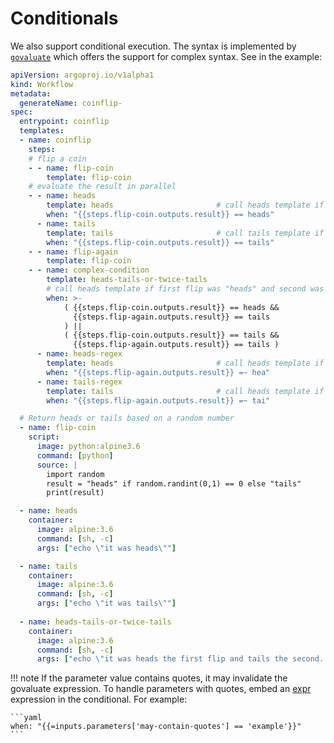 # Conditionals

We also support conditional execution. The syntax is implemented by [`govaluate`](https://github.com/Knetic/govaluate) which offers the support for complex syntax. See in the example:

```yaml
apiVersion: argoproj.io/v1alpha1
kind: Workflow
metadata:
  generateName: coinflip-
spec:
  entrypoint: coinflip
  templates:
  - name: coinflip
    steps:
    # flip a coin
    - - name: flip-coin
        template: flip-coin
    # evaluate the result in parallel
    - - name: heads
        template: heads                       # call heads template if "heads"
        when: "{{steps.flip-coin.outputs.result}} == heads"
      - name: tails
        template: tails                       # call tails template if "tails"
        when: "{{steps.flip-coin.outputs.result}} == tails"
    - - name: flip-again
        template: flip-coin
    - - name: complex-condition
        template: heads-tails-or-twice-tails
        # call heads template if first flip was "heads" and second was "tails" OR both were "tails"
        when: >-
            ( {{steps.flip-coin.outputs.result}} == heads &&
              {{steps.flip-again.outputs.result}} == tails
            ) ||
            ( {{steps.flip-coin.outputs.result}} == tails &&
              {{steps.flip-again.outputs.result}} == tails )
      - name: heads-regex
        template: heads                       # call heads template if ~ "hea"
        when: "{{steps.flip-again.outputs.result}} =~ hea"
      - name: tails-regex
        template: tails                       # call heads template if ~ "tai"
        when: "{{steps.flip-again.outputs.result}} =~ tai"

  # Return heads or tails based on a random number
  - name: flip-coin
    script:
      image: python:alpine3.6
      command: [python]
      source: |
        import random
        result = "heads" if random.randint(0,1) == 0 else "tails"
        print(result)

  - name: heads
    container:
      image: alpine:3.6
      command: [sh, -c]
      args: ["echo \"it was heads\""]

  - name: tails
    container:
      image: alpine:3.6
      command: [sh, -c]
      args: ["echo \"it was tails\""]
  
  - name: heads-tails-or-twice-tails
    container:
      image: alpine:3.6
      command: [sh, -c]
      args: ["echo \"it was heads the first flip and tails the second. Or it was two times tails.\""]
```

!!! note
If the parameter value contains quotes, it may invalidate the govaluate expression. To handle parameters with
quotes, embed an [expr](https://github.com/antonmedv/expr) expression in the conditional. For example:

    ```yaml
    when: "{{=inputs.parameters['may-contain-quotes'] == 'example'}}"
    ```
